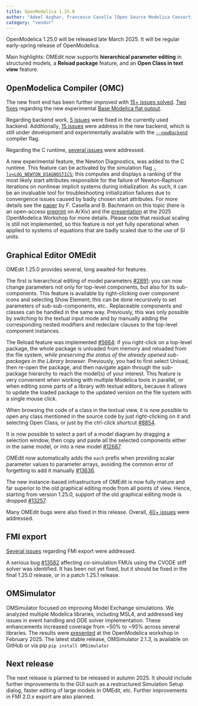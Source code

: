 ```yaml
---
title: OpenModelica 1.25.0
author: "Adeel Asghar, Francesco Casella [Open Source Modelica Consortium](https://www.openmodelica.org/)"
category: "vendor"
---
```


OpenModelica 1.25.0 will be released late March 2025. It will be regular early-spring release of OpenModelica.

Main highlights: OMEdit now supports **hierarchical parameter editing** in structured models, a **Reload package** feature, and an **Open Class in text view** feature.

## OpenModelica Compiler (OMC)

The new front end has been further improved with [15+ issues solved](https://github.com/OpenModelica/OpenModelica/issues?q=is%3Aissue%20milestone%3A1.25.0%20label%3ACOMP%2FOMC%2FFrontend%20state%3Aclosed%20-reason%3Anot-planned).
[Two fixes](https://github.com/OpenModelica/OpenModelica/issues?q=is%3Aclosed%20is%3Aissue%20milestone%3A1.25.0%20label%3A%22COMP%2FBase%20Modelica%22%20) regarding the new experimental
[Base Modelica flat output](https://openmodelica.org/doc/OpenModelicaUsersGuide/latest/basemodelica.html#flattening-models-to-basemodelica).

Regarding backend work, [5 issues](https://github.com/OpenModelica/OpenModelica/issues?q=state%3Aclosed%20milestone%3A1.25.0%20label%3A%22COMP%2FOMC%2FBackend%22%20-reason%3Anot-planned%20) were fixed in the currently used
backend. Additionally, [15 issues](https://github.com/OpenModelica/OpenModelica/issues?q=state%3Aclosed%20milestone%3A1.25.0%20label%3A%22COMP%2FOMC%2FNew%20Backend%22%20-reason%3Anot-planned) were address in the new backend,
which is still under development and experimentally available with the [`--newBackend`](https://openmodelica.org/doc/OpenModelicaUsersGuide/latest/omchelptext.html#omcflag-newbackend) compiler flag.

Regarding the C runtime, [several issues](https://github.com/OpenModelica/OpenModelica/issues?q=is%3Aissue%20milestone%3A1.25.0%20label%3ACOMP%2FSimRT%2FC%20state%3Aclosed%20-reason%3Anot-planned%20) were addressed. 

A new experimental feature, the Newton Diagnostics, was added to the C runtime. This feature can be activated by the simulation flag
[`-lv=LOG_NEWTON_DIAGNOSTICS`](https://openmodelica.org/doc/OpenModelicaUsersGuide/latest/simulationflags.html#simflag-lv); this computes and displays a ranking of the most likely start attributes responsible for the
failure of Newton-Raphson iterations on nonlinear implicit systems during initialization. As such, it can be an invaluable tool for troubleshooting initialization failures due to convergence issues caused by badly
chosen start attributes. For more details see the [paper](https://doi.org/10.1016/j.amc.2021.125991) by F. Casella and B. Bachmann on this topic (here is an open-access [preprint](https://arxiv.org/abs/1911.12433) on ArXiv)
and the [presentation](https://openmodelica.org/images/M_images/OpenModelicaWorkshop_2025/2025-02-03_Newton_Diagnostics.pdf) at the 2025 OpenModelica Workshop for more details. Please note that residual scaling
is still not implemented, so this feature is not yet fully operational when applied to systems of equations that are badly scaled due to the use of SI units.

## Graphical Editor OMEdit

OMEdit 1.25.0 provides several, long awaited-for features.

The first is hierarchical editing of model parameters [#2891](https://github.com/OpenModelica/OpenModelica/issues/2891): you can now change parameters not only for top-level components, but also for its sub-components.
This feature is available by right-clicking over component icons and selecting Show Element; this can be done recursively to set parameters of sub-sub-components, etc..
Replaceable components and classes can be handled in the same way. Previously, this was only possible by switching to the textual input mode and by manually adding the corresponding nested modifiers and redeclare clauses
to the top-level component instances.

The Reload feature was implemented [#5664](https://github.com/OpenModelica/OpenModelica/issues/5664): if you right-click on a top-level package, the whole package is unloaded from memory and reloaded from the file system,
_while preserving the status of the already opened sub-packages in the Library browser_. Previously, you had to first select Unload, then re-open the package,
and then navigate again through the sub-package hierarchy to reach the model(s) of your interest. This feature is very convenient when working with multiple Modelica tools in parallel,
or when editing some parts of a library with textual editors, because it allows to update the loaded package to the updated version on the file system with a single mouse click.

When browsing the code of a class in the textual view, it is now possible to open any class mentioned in the source code by just right-clicking on it and selecting Open Class,
or just by the ctrl-click shortcut [#8854](https://github.com/OpenModelica/OpenModelica/issues/8854).

It is now possible to select a part of a model diagram by dragging a selection window, then copy and paste all the selected components either in the same model,
or into a new model [#12687](https://github.com/OpenModelica/OpenModelica/issues/12687).

OMEdit now automatically adds the `each` prefix when providing scalar parameter values to parameter arrays,
avoiding the common error of forgetting to add it manually [#13636](https://github.com/OpenModelica/OpenModelica/issues/13636).

The new instance-based infrastructure of OMEdit is now fully mature and far superior to the old graphical editing mode from all points of view.
Hence, starting from version 1.25.0, support of the old graphical editing mode is dropped [#13257](https://github.com/OpenModelica/OpenModelica/issues/13257).

Many OMEdit bugs were also fixed in this release. Overall, [40+ issues](https://github.com/OpenModelica/OpenModelica/issues?q=milestone%3A1.25.0%20state%3Aclosed%20label%3ACOMP%2FGUI%2FOMEdit%20-reason%3Anot-planned%20is%3Aissue%20) were addressed.

## FMI export

[Several issues](https://github.com/OpenModelica/OpenModelica/issues?q=milestone%3A1.25.0%20label%3ACOMP%2FFMI%20state%3Aclosed%20-reason%3Anot-planned) regarding FMI export were addressed.

A serious bug [#13582](https://github.com/OpenModelica/OpenModelica/issues/13582) affecting co-simulation FMUs using the CVODE stiff solver was identified.
It has been not yet fixed, but it should be fixed in the final 1.25.0 release, or in a patch 1.25.1 release.

## OMSimulator

OMSimulator focused on improving Model Exchange simulations. We analyzed multiple Modelica libraries, including MSL4, and addressed key issues in event handling and ODE solver implementation.
These enhancements increased coverage from ~50% to ~95% across several libraries.
The results were [presented](https://openmodelica.org/images/M_images/OpenModelicaWorkshop_2025/2025-02-03_OMSimulator.pdf) at the OpenModelica workshop in February 2025.
The latest stable release, OMSimulator 2.1.3, is available on GitHub or via pip `pip install OMSimulator`

## Next release

The next release is planned to be released in autumn 2025. It should include further improvements to the GUI such as a restructured Simulation Setup dialog, faster editing of large models in OMEdit, etc.
Further improvements in FMI 2.0.x export are also planned.
